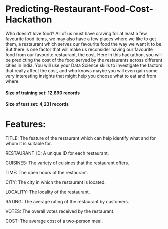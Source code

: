 # Predicting-Restaurant-Food-Cost-Hackathon

Who doesn’t love food? All of us must have craving for at least a few favourite food items, we may also have a few places where we like to get them, a restaurant which serves our favourite food the way we want it to be. But there is one factor that will make us reconsider having our favourite food from our favourite restaurant, the cost. Here in this hackathon, you will be predicting the cost of the food served by the restaurants across different cities in India. You will use your Data Science skills to investigate the factors that really affect the cost, and who knows maybe you will even gain some very interesting insights that might help you choose what to eat and from where.

#### Size of training set: 12,690 records
#### Size of test set: 4,231 records

# Features:
TITLE: The feature of the restaurant which can help identify what and for whom it is suitable for.

RESTAURANT_ID: A unique ID for each restaurant.

CUISINES: The variety of cuisines that the restaurant offers.

TIME: The open hours of the restaurant.

CITY: The city in which the restaurant is located.

LOCALITY: The locality of the restaurant.

RATING: The average rating of the restaurant by customers.

VOTES: The overall votes received by the restaurant.

COST: The average cost of a two-person meal.
